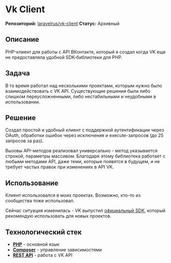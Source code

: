 # Vk Client

**Репозиторий:** [laravelrus/vk-client](https://github.com/laravelrus/vk-client)
**Статус:** Архивный

## Описание

PHP-клиент для работы с API ВКонтакте, который я создал когда VK еще не предоставляла удобной SDK-библиотеки для PHP.

## Задача

В то время работал над несколькими проектами, которым нужно было взаимодействовать с VK API. Существующие решения были либо слишком переусложненными, либо нестабильными и неудобными в использовании.

## Решение

Создал простой и удобный клиент с поддержкой аутентификации через OAuth, обработки ошибок через исключения и execute-запросов (до 25 запросов за раз).

Вызовы API-методов реализовал универсально - метод указывается строкой, параметры массивом. Благодаря этому библиотека работает с любыми методами API, даже теми, которые появятся в будущем, и не требует частых правок при изменениях в API VK.

## Использование

Клиент использовался в моих проектах. Возможно, кто-то из сообщества тоже использовал.

Сейчас ситуация изменилась - VK выпустил [официальный SDK](https://github.com/VKCOM/vk-php-sdk), который рекомендую использовать для новых проектов.

## Технологический стек

- **[PHP](../../tech/languages/PHP.md)** - основной язык
- **[Composer](../../tech/tech-tools/Composer.md)** - управление зависимостями
- **[REST API](../../tech/methodologies/REST%20API.md)** - работа с VK API

